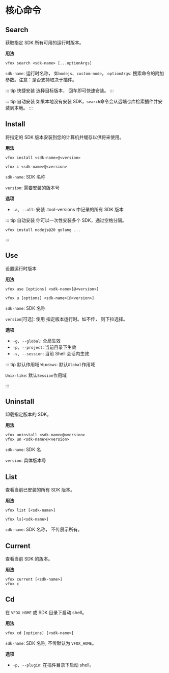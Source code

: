 # 核心命令

## Search

获取指定 SDK 所有可用的运行时版本。

**用法**

```shell
vfox search <sdk-name> [...optionArgs]
```

`sdk-name`: 运行时名称， 如`nodejs`、`custom-node`。
`optionArgs`: 搜索命令的附加参数。注意：是否支持取决于插件。

::: tip 快捷安装
选择目标版本， 回车即可快速安装。
:::

::: tip 自动安装
如果本地没有安装 SDK，`search`命令会从远端仓库检索插件并安装到本地。
:::

## Install

将指定的 SDK 版本安装到您的计算机并缓存以供将来使用。

**用法**

```shell
vfox install <sdk-name>@<version>

vfox i <sdk-name>@<version>
```

`sdk-name`: SDK 名称

`version`: 需要安装的版本号

**选项**

- `-a, --all`: 安装 .tool-versions 中记录的所有 SDK 版本

::: tip 自动安装
你可以一次性安装多个 SDK，通过空格分隔。

```shell
vfox install nodejs@20 golang ...
```
:::

## Use

设置运行时版本

**用法**

```shell
vfox use [options] <sdk-name>[@<version>]

vfox u [options] <sdk-name>[@<version>]
```

`sdk-name`: SDK 名称

`version`[可选]: 使用 指定版本运行时。如不传， 则下拉选择。

**选项**

- `-g, --global`: 全局生效
- `-p, --project`: 当前目录下生效
- `-s, --session`: 当前 Shell 会话内生效

::: tip 默认作用域
`Windows`: 默认`Global`作用域

`Unix-like`: 默认`Session`作用域

:::

## Uninstall

卸载指定版本的 SDK。

**用法**

```shell
vfox uninstall <sdk-name>@<version>
vfox un <sdk-name>@<version>
```

`sdk-name`: SDK 名

`version`: 具体版本号

## List

查看当前已安装的所有 SDK 版本。

**用法**

```shell
vfox list [<sdk-name>]

vfox ls[<sdk-name>]
```

`sdk-name`: SDK 名称， 不传展示所有。

## Current

查看当前 SDK 的版本。

**用法**

```shell
vfox current [<sdk-name>]
vfox c
```

## Cd <Badge type="tip" text=">= 0.4.0" vertical="middle" />

在 `VFOX_HOME` 或 SDK 目录下启动 shell。

**用法**

```shell
vfox cd [options] [<sdk-name>]
```

`sdk-name`: SDK 名称, 不传默认为 `VFOX_HOME`。

**选项**

- `-p, --plugin`: 在插件目录下启动 shell。
